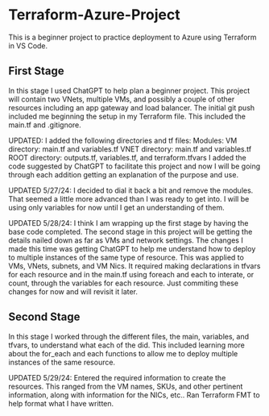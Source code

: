 # Terraform-Azure-Project
This is a beginner project to practice deployment to Azure using Terraform in VS Code. 

## First Stage
In this stage I used ChatGPT to help plan a beginner project. This project will contain two VNets, multiple VMs, and possibly a couple of other resources including an app gateway and load balancer. The initial git push included me beginning the setup in my Terraform file. This included the main.tf and .gitignore. 

UPDATED: I added the following directories and tf files:
            Modules:
                VM directory: main.tf and variables.tf
                VNET directory: main.tf and variables.tf
            ROOT directory: outputs.tf, variables.tf, and terraform.tfvars
        I added the code suggested by ChatGPT to facilitate this project and now I will be going through each addition getting an explanation of the purpose and use. 

UPDATED 5/27/24: I decided to dial it back a bit and remove the modules. That seemed a little more advanced than I was ready to get into. I will be using only variables for now until I get an understanding of them. 

UPDATED 5/28/24: I think I am wrapping up the first stage by having the base code completed. The second stage in this project will be getting the details nailed down as far as VMs and network settings. The changes I made this time was getting ChatGPT to help me understand how to deploy to multiple instances of the same type of resource. This was applied to VMs, VNets, subnets, and VM Nics. It required making declarations in tfvars for each resource and in the main.tf using foreach and each to interate, or count, through the variables for each resource. Just commiting these changes for now and will revisit it later. 

## Second Stage
In this stage I worked through the different files, the main, variables, and tfvars, to understand what each of the did. This included learning more about the for_each and each functions to allow me to deploy multiple instances of the same resource. 

UPDATED 5/29/24: Entered the required information to create the resources. This ranged from the VM names, SKUs, and other pertinent information, along with information for the NICs, etc.. Ran Terraform FMT to help format what I have written. 